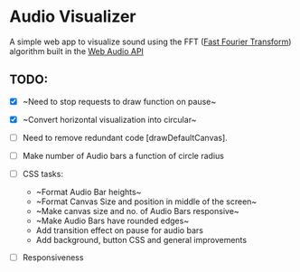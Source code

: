 # Audio Visualizer

A simple web app to visualize sound using the FFT ([Fast Fourier Transform](https://en.wikipedia.org/wiki/Fast_Fourier_transform)) algorithm built in the [Web Audio API](https://developer.mozilla.org/en-US/docs/Web/API/Web_Audio_API)

## TODO:

- [x] ~Need to stop requests to draw function on pause~
- [x] ~Convert horizontal visualization into circular~
- [ ] Need to remove redundant code [drawDefaultCanvas]. 
- [ ] Make number of Audio bars a function of circle radius
- [ ] CSS tasks:  
    * ~Format Audio Bar heights~  
    * ~Format Canvas Size and position in middle of the screen~  
    * ~Make canvas size and no. of Audio Bars responsive~
    * ~Make Audio Bars have rounded edges~
    * Add transition effect on pause for audio bars  
    * Add background, button CSS and general improvements    

- [ ] Responsiveness

